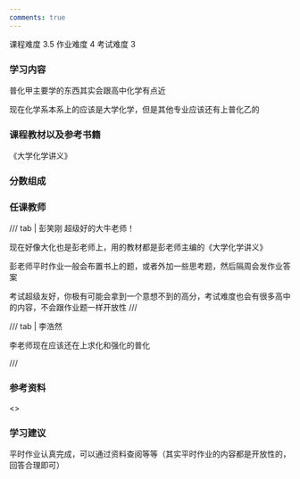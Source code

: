 ```yaml
---
comments: true
---
```


<div class="labors">
<span class="labor CourseDifficulty">课程难度 3.5</span>
<span class="labor HwDifficulty">作业难度 4</span>
<span class="labor ExamDifficulty">考试难度 3</span>
</div>

### 学习内容

普化甲主要学的东西其实会跟高中化学有点近

现在化学系本系上的应该是大学化学，但是其他专业应该还有上普化乙的


### 课程教材以及参考书籍

《大学化学讲义》



### 分数组成



### 任课教师

/// tab | 彭笑刚
超级好的大牛老师！

现在好像大化也是彭老师上，用的教材都是彭老师主编的《大学化学讲义》

彭老师平时作业一般会布置书上的题，或者外加一些思考题，然后隔周会发作业答案

考试超级友好，你极有可能会拿到一个意想不到的高分，考试难度也会有很多高中的内容，不会跟作业题一样开放性
///

/// tab | 李浩然

李老师现在应该还在上求化和强化的普化

///



### 参考资料

<>

### 学习建议

平时作业认真完成，可以通过资料查阅等等（其实平时作业的内容都是开放性的，回答合理即可）









